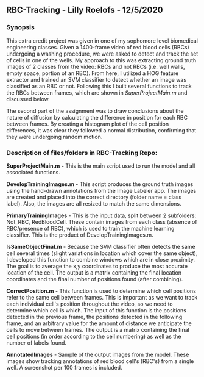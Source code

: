 ## RBC-Tracking - Lilly Roelofs - 12/5/2020

### Synopsis
This extra credit project was given in one of my sophomore level biomedical engineering classes. Given a 1400-frame video of red blood cells (RBCs) undergoing a washing procedure, we were asked to detect and track the set of cells in one of the wells. My approach to this was extracting ground truth images of 2 classes from the video: RBCs and not RBCs (i.e. well walls, empty space, portion of an RBC). From here, I utilized a HOG feature extractor and trained an SVM classifier to detect whether an image was classified as an RBC or not. Following this I built several functions to track the RBCs between frames, which are shown in *SuperProjectMain.m* and discussed below. 

The second part of the assignment was to draw conclusions about the nature of diffusion by calculating the difference in position for each RBC between frames. By creating a histogram plot of the cell position differences, it was clear they followed a normal distribution, confirming that they were undergoing random motion.

### Description of files/folders in RBC-Tracking Repo:

**SuperProjectMain.m** - This is the main script used to run the model and all associated functions. 

**DevelopTrainingImages.m** - This script produces the ground truth images using the hand-drawn annotations from the Image Labeler app. The images are created and placed into the correct directory (folder name = class label). Also, the images are all resized to match the same dimensions. 

**PrimaryTrainingImages** - This is the input data, split between 2 subfolders: Not_RBC, RedBloodCell. These contain images from each class (absence of RBC/presence of RBC), which is used to train the machine learning classifier. This is the product of DevelopTrainingImages.m. 

**IsSameObjectFinal.m** - Because the SVM classifier often detects the same cell several times (slight variations in location which cover the same object), I developed this function to combine windows which are in close proximity. The goal is to average the x,y coordinates to produce the most accurate location of the cell. The output is a matrix containing the final location coordinates and the final number of positions found (after combining). 

**CorrectPosition.m** - This function is used to determine which cell positions refer to the same cell between frames. This is important as we want to track each individual cell's position throughout the video, so we need to determine which cell is which. The input of this function is the positions detected in the previous frame, the positions detected in the following frame, and an arbitrary value for the amount of distance we anticipate the cells to move between frames. The output is a matrix containing the final cell positions (in order according to the cell numbering) as well as the number of labels found. 

**AnnotatedImages** - Sample of the output images from the model. These images show tracking annotations of red blood cell's (RBC's) from a single well. A screenshot per 100 frames is included.

